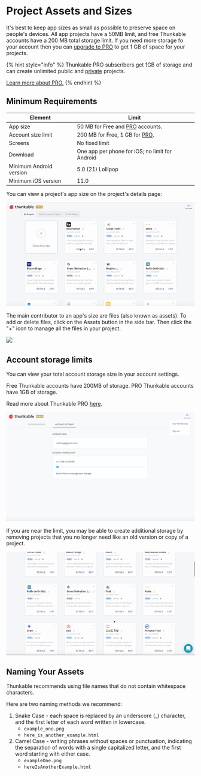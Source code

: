 # Project Assets and Sizes

It's best to keep app sizes as small as possible to preserve space on people's devices. All app projects have a 50MB limit, and free Thunkable accounts have a 200 MB total storage limit. If you need more storage fo your account then you can [upgrade to PRO](https://x.thunkable.com/account/membership) to get 1 GB of space for your projects.&#x20;

{% hint style="info" %}
Thunkable PRO subscribers get 1GB of storage and can create unlimited public and [private](./#private-projects) projects.

[Learn more about PRO.](https://thunkable.com/#/pricing)
{% endhint %}

## Minimum Requirements

| Element                 | Limit                                                               |
| ----------------------- | ------------------------------------------------------------------- |
| App size                | 50 MB for Free and [PRO](https://thunkable.com/#/pricing) accounts. |
| Account size limit      | 200 MB for Free, 1 GB for [PRO](https://thunkable.com/#/pricing).   |
| Screens                 | No fixed limit                                                      |
| Download                | One app per phone for iOS; no limit for Android                     |
| Minimum Android version | 5.0 (21) Lollipop                                                   |
| Minimum iOS version     | 11.0                                                                |

You can view a project's app size on the project's details page:

![](../.gitbook/assets/ezgif.com-video-to-gif-3.gif)

The main contributor to an app's size are files (also known as assets). To add or delete files, click on the Assets button in the side bar. Then click the "+" icon to manage all the files in your project.&#x20;

![](../.gitbook/assets/manage\_assets.gif)

## Account storage limits

You can view your total account storage size in your account settings.

Free Thunkable accounts have 200MB of storage. PRO Thunkable accounts have 1GB of storage.

Read more about Thunkable PRO [here](https://thunkable.com/#/pricing).

![](../.gitbook/assets/screen-shot-2019-04-04-at-2.13.03-pm.png)

If you are near the limit, you may be able to create additional storage by removing projects that you no longer need like an old version or copy of a project.&#x20;

![](../.gitbook/assets/ezgif.com-video-to-gif-1.gif)

## Naming Your Assets

Thunkable recommends using file names that do not contain whitespace characters.

Here are two naming methods we recommend:

1. Snake Case - each space is replaced by an underscore (\_) character, and the first letter of each word written in lowercase.&#x20;
   * `example_one.png`&#x20;
   * `here_is_another_example.html`
2. Camel Case - writing phrases without spaces or punctuation, indicating the separation of words with a single capitalized letter, and the first word starting with either case.&#x20;
   * `exampleOne.png`&#x20;
   * `hereIsAnotherExample.html`

